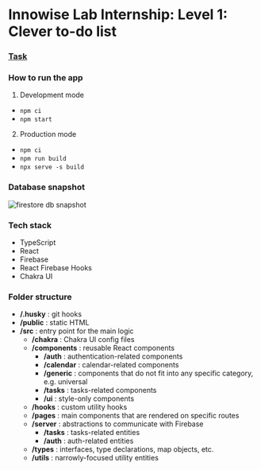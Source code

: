 # Innowise Lab Internship: Level 1: Clever to-do list

### [Task](https://drive.google.com/file/d/18I1PxOxZn2lwm__YeOtMNoWeiXygKwwN/view)

### How to run the app
1. Development mode
  - `npm ci`
  - `npm start`

2. Production mode
  - `npm ci`
  - `npm run build`
  - `npx serve -s build`

### Database snapshot
![firestore db snapshot](https://res.cloudinary.com/blvck40deg/image/upload/v1671196353/DEV/firestore_snapshot1.png)

### Tech stack
- TypeScript
- React
- Firebase
- React Firebase Hooks
- Chakra UI

### Folder structure
- **/.husky** : git hooks
- **/public** : static HTML
- **/src** : entry point for the main logic
  - **/chakra** : Chakra UI config files
  - **/components** : reusable React components
    - **/auth** : authentication-related components
    - **/calendar** : calendar-related components
    - **/generic** : components that do not fit into any specific category, e.g. universal
    - **/tasks** : tasks-related components
    - **/ui** : style-only components
  - **/hooks** : custom utility hooks
  - **/pages** : main components that are rendered on specific routes
  - **/server** : abstractions to communicate with Firebase
    - **/tasks** : tasks-related entities
    - **/auth** : auth-related entities
  - **/types** : interfaces, type declarations, map objects, etc.
  - **/utils** : narrowly-focused utility entities